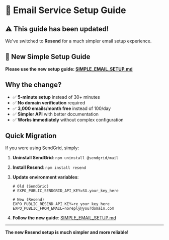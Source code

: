 # 📧 Email Service Setup Guide

## ⚠️ This guide has been updated!

We've switched to **Resend** for a much simpler email setup experience.

## 🚀 New Simple Setup Guide

**Please use the new setup guide: [SIMPLE_EMAIL_SETUP.md](./SIMPLE_EMAIL_SETUP.md)**

## Why the change?

- ✅ **5-minute setup** instead of 30+ minutes
- ✅ **No domain verification** required
- ✅ **3,000 emails/month free** instead of 100/day
- ✅ **Simpler API** with better documentation
- ✅ **Works immediately** without complex configuration

## Quick Migration

If you were using SendGrid, simply:

1. **Uninstall SendGrid**: `npm uninstall @sendgrid/mail`
2. **Install Resend**: `npm install resend`
3. **Update environment variables**:
   ```env
   # Old (SendGrid)
   # EXPO_PUBLIC_SENDGRID_API_KEY=SG.your_key_here
   
   # New (Resend)
   EXPO_PUBLIC_RESEND_API_KEY=re_your_key_here
   EXPO_PUBLIC_FROM_EMAIL=noreply@yourdomain.com
   ```

4. **Follow the new guide**: [SIMPLE_EMAIL_SETUP.md](./SIMPLE_EMAIL_SETUP.md)

---

**The new Resend setup is much simpler and more reliable!** 